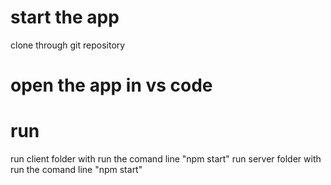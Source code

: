# start the app
clone through git repository
# open the app in vs code

# run 
 run client folder with run the comand line "npm start"
 run server folder with run the comand line "npm start"

